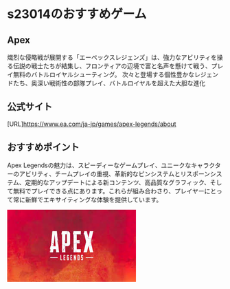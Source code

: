 # s23014のおすすめゲーム

## Apex
熾烈な侵略戦が展開する「エーペックスレジェンズ」は、強力なアビリティを操る伝説の戦士たちが結集し、フロンティアの辺境で富と名声を懸けて戦う、プレイ無料のバトルロイヤルシューティング。 次々と登場する個性豊かなレジェンドたち、奥深い戦術性の部隊プレイ、バトルロイヤルを超えた大胆な進化

## 公式サイト

[URL]https://www.ea.com/ja-jp/games/apex-legends/about

## おすすめポイント

Apex Legendsの魅力は、スピーディーなゲームプレイ、ユニークなキャラクターのアビリティ、チームプレイの重視、革新的なピンシステムとリスポーンシステム、定期的なアップデートによる新コンテンツ、高品質なグラフィック、そして無料でプレイできる点にあります。これらが組み合わさり、プレイヤーにとって常に新鮮でエキサイティングな体験を提供しています。

![キャプチャ](images/apex.jpg)
